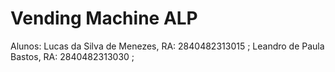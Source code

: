 # Vending Machine ALP
Alunos: 
Lucas da Silva de Menezes, RA: 2840482313015 ; 
Leandro de Paula Bastos, RA: 2840482313030 ;

